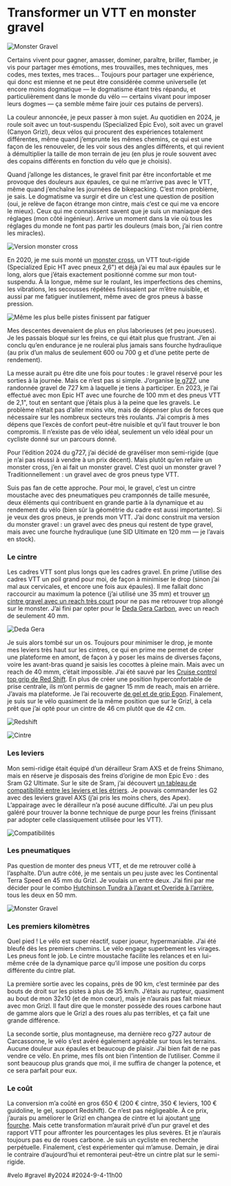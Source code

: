 # Transformer un VTT en monster gravel

![Monster Gravel](_i/monster-carca.webp)

Certains vivent pour gagner, amasser, dominer, paraître, briller, flamber, je vis pour partager mes émotions, mes trouvailles, mes techniques, mes codes, mes textes, mes traces… Toujours pour partager une expérience, qui donc est mienne et ne peut être considérée comme universelle (et encore moins dogmatique — le dogmatisme étant très répandu, et particulièrement dans le monde du vélo — certains vivant pour imposer leurs dogmes — ça semble même faire jouir ces putains de pervers).

La couleur annoncée, je peux passer à mon sujet. Au quotidien en 2024, je roule soit avec un tout-suspendu (Specialized Epic Evo), soit avec un gravel (Canyon Grizl), deux vélos qui procurent des expériences totalement différentes, même quand j’emprunte les mêmes chemins, ce qui est une façon de les renouveler, de les voir sous des angles différents, et qui revient à démultiplier la taille de mon terrain de jeu (en plus je roule souvent avec des copains différents en fonction du vélo que je choisis).

Quand j’allonge les distances, le gravel finit par être inconfortable et me provoque des douleurs aux épaules, ce qui ne m’arrive pas avec le VTT, même quand j’enchaîne les journées de bikepacking. C’est mon problème, je sais. Le dogmatisme va surgir et dire un c’est une question de position (oui, je relève de façon étrange mon cintre, mais c’est ce qui me va encore le mieux). Ceux qui me connaissent savent que je suis un maniaque des réglages (mon côté ingénieur). Arrive un moment dans la vie où tous les réglages du monde ne font pas partir les douleurs (mais bon, j’ai rien contre les miracles).

![Version monster cross](_i/IMG_3339.webp)

En 2020, je me suis monté un [monster cross](https://tcrouzet.com/2020/10/02/pourquoi-je-vends-mon-velo-bikepacking-tout-rigide/), un VTT tout-rigide (Specialized Epic HT avec pneux 2,6") et déjà j’ai eu mal aux épaules sur le long, alors que j’étais exactement positionné comme sur mon tout-suspendu. À la longue, même sur le roulant, les imperfections des chemins, les vibrations, les secousses répétées finissaient par m’être nuisible, et aussi par me fatiguer inutilement, même avec de gros pneus à basse pression.

![Même les plus belle pistes finissent par fatiguer](_i/2024-09-03-103802.webp)

Mes descentes devenaient de plus en plus laborieuses (et peu joueuses). Je les passais bloqué sur les freins, ce qui était plus que frustrant. J’en ai conclu qu’en endurance je ne roulerai plus jamais sans fourche hydraulique (au prix d’un malus de seulement 600 ou 700 g et d’une petite perte de rendement).

La messe aurait pu être dite une fois pour toutes : le gravel réservé pour les sorties à la journée. Mais ce n’est pas si simple. J’organise [le g727](https://727bikepacking.fr/g727-Grand-Depart/), une randonnée gravel de 727 km à laquelle je tiens à participer. En 2023, je l’ai effectué avec mon Epic HT avec une fourche de 100 mm et des pneus VTT de 2,1", tout en sentant que j’étais plus à la peine que les gravels. Le problème n’était pas d’aller moins vite, mais de dépenser plus de forces que nécessaire sur les nombreux secteurs très roulants. J’ai compris à mes dépens que l’excès de confort peut-être nuisible et qu’il faut trouver le bon compromis. Il n’existe pas de vélo idéal, seulement un vélo idéal pour un cycliste donné sur un parcours donné.

Pour l’édition 2024 du g727, j’ai décidé de gravéliser mon semi-rigide (que je n’ai pas réussi à vendre à un prix décent). Mais plutôt qu’en refaire un monster cross, j’en ai fait un monster gravel. C’est quoi un monster gravel ? Traditionnellement : un gravel avec de gros pneus type VTT.

Suis pas fan de cette approche. Pour moi, le gravel, c’est un cintre moustache avec des pneumatiques peu cramponnés de taille mesurée, deux éléments qui contribuent en grande partie à la dynamique et au rendement du vélo (bien sûr la géométrie du cadre est aussi importante). Si je veux des gros pneus, je prends mon VTT. J’ai donc construit ma version du monster gravel : un gravel avec des pneus qui restent de type gravel, mais avec une fourche hydraulique (une SID Ultimate en 120 mm — je l’avais en stock).

### Le cintre

Les cadres VTT sont plus longs que les cadres gravel. En prime j’utilise des cadres VTT un poil grand pour moi, de façon à minimiser le drop (sinon j’ai mal aux cervicales, et encore une fois aux épaules). Il me fallait donc raccourcir au maximum la potence (j’ai utilisé une 35 mm) et trouver [un cintre gravel avec un reach très court](https://bikepacking.com/index/gravel-bars/) pour ne pas me retrouver trop allongé sur le monster. J’ai fini par opter pour le [Deda Gera Carbon](https://dedaelementi.com/gera-carbon-handlebar), avec un reach de seulement 40 mm.

![Deda Gera](_i/cintre.webp)

Je suis alors tombé sur un os. Toujours pour minimiser le drop, je monte mes leviers très haut sur les cintres, ce qui en prime me permet de créer une plateforme en amont, de façon à y poser les mains de diverses façons, voire les avant-bras quand je saisis les cocottes à pleine main. Mais avec un reach de 40 mmm, c’était impossible. J’ai été sauvé par les [Cruise control top grip de Red Shift](https://redshiftsports.com/products/cruise-control-drop-bar-grips?variant=32534054797391). En plus de créer une position hyperconfortable de prise centrale, ils m’ont permis de gagner 15 mm de reach, mais en arrière. J’avais ma plateforme. Je l’ai recouverte [de gel et de grip Egon](https://www.ergonbike.com/en/product/?categories%5B0%5D=bartapes&categories%5B1%5D=arm%20pads&w=road). Finalement, je suis sur le vélo quasiment de la même position que sur le Grizl, à cela prêt que j’ai opté pour un cintre de 46 cm plutôt que de 42 cm.

![Redshift](_i/GhostedGrips.webp)

![Cintre](_i/2024-09-04-101223.webp)

### Les leviers

Mon semi-ridige était équipé d’un dérailleur Sram AXS et de freins Shimano, mais en réserve je disposais des freins d’origine de mon Epic Evo : des Sram G2 Ultimate. Sur le site de Sram, j’ai découvert [un tableau de compatibilité entre les leviers et les étriers](https://www.sram.com/globalassets/document-hierarchy/compatibility-map/mtb-and-road-hydraulic-disc-brake-lever-and-caliper-compatibility.pdf). Je pouvais commander les G2 avec des leviers gravel AXS (j’ai pris les moins chers, des Apex). L’appairage avec le dérailleur n’a posé aucune difficulté. J’ai un peu plus galéré pour trouver la bonne technique de purge pour les freins (finissant par adopter celle classiquement utilisée pour les VTT).

![Compatibilités](_i/sramcomp.webp)

### Les pneumatiques

Pas question de monter des pneus VTT, et de me retrouver collé à l’asphalte. D’un autre côté, je me sentais un peu juste avec les Continental Terra Speed en 45 mm du Grizl. Je voulais un entre deux. J’ai fini par me décider pour le combo [Hutchinson Tundra à l’avant et Overide à l’arrière](https://cycling.hutchinson.com/fr/pneus/gravel/), tous les deux en 50 mm.

![Monster Gravel](_i/2024-09-02-161742.webp)

### Les premiers kilomètres

Quel pied ! Le vélo est super réactif, super joueur, hypermaniable. J’ai été bleufé dès les premiers chemins. Le vélo engage superbement les virages. Les pneus font le job. Le cintre moustache facilite les relances et en lui-même crée de la dynamique parce qu’il impose une position du corps différente du cintre plat.

La première sortie avec les copains, près de 90 km, c’est terminée par des bouts de droit sur les pistes à plus de 35 km/h. J’étais au rupteur, quasiment au bout de mon 32x10 (et de mon cœur), mais je n’aurais pas fait mieux avec mon Grizl. Il faut dire que le monster possède des roues carbone haut de gamme alors que le Grizl a des roues alu pas terribles, et ça fait une grande différence.

La seconde sortie, plus montagneuse, ma dernière reco g727 autour de Carcassonne, le vélo s’est avéré également agréable sur tous les terrains. Aucune douleur aux épaules et beaucoup de plaisir. J’ai bien fait de ne pas vendre ce vélo. En prime, mes fils ont bien l’intention de l’utiliser. Comme il sont beaucoup plus grands que moi, il me suffira de changer la potence, et ce sera parfait pour eux.

### Le coût

La conversion m’a coûté en gros 650 € (200 € cintre, 350 € leviers, 100 € guidoline, le gel, support Redshift). Ce n’est pas négligeable. À ce prix, j’aurais pu améliorer le Grizl en changea de cintre et lui ajoutant [une fourche](https://www.sram.com/en/rockshox/collections/xplr). Mais cette transformation m’aurait privé d’un pur gravel et des rapport VTT pour affronter les pourcentages les plus sevères. Et je n’aurais toujours pas eu de roues carbone. Je suis un cycliste en recherche perpétuelle. Finalement, c’est expériementer qui m’amuse. Demain, je dirai le contraire d’aujourd’hui et remonterai peut-être un cintre plat sur le semi-rigide.

#velo #gravel #y2024 #2024-9-4-11h00
